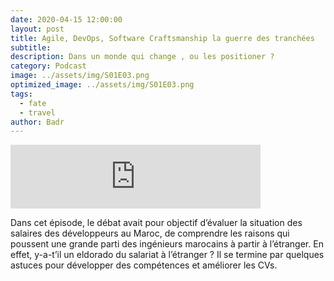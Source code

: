 ```yaml
---
date: 2020-04-15 12:00:00
layout: post
title: Agile, DevOps, Software Craftsmanship la guerre des tranchées
subtitle: 
description: Dans un monde qui change , ou les positioner ?
category: Podcast
image: ../assets/img/S01E03.png
optimized_image: ../assets/img/S01E03.png
tags:
  - fate
  - travel
author: Badr
---
```


<iframe src="https://anchor.fm/devcastma/embed/episodes/S01E01--Le-salaire-des-dveloppeurs-au-Maroc-eavai9" height="102px" width="400px" frameborder="0" scrolling="no"></iframe>

Dans cet épisode, le débat avait pour objectif d’évaluer la situation des salaires des développeurs au Maroc, de comprendre les raisons qui poussent une grande parti des ingénieurs marocains à partir à l’étranger. En effet, y-a-t’il un eldorado du salariat à l’étranger ? Il se termine par quelques astuces pour développer des compétences et améliorer les CVs.




